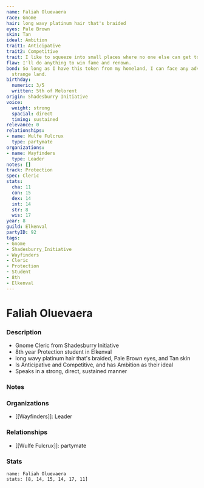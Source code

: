 ```yaml
---
name: Faliah Oluevaera
race: Gnome
hair: long wavy platinum hair that's braided
eyes: Pale Brown
skin: Tan
ideal: Ambition
trait1: Anticipative
trait2: Competitive
trait: I like to squeeze into small places where no one else can get to me.
flaw: I'll do anything to win fame and renown.
bond: So long as I have this token from my homeland, I can face any adversity in this
  strange land.
birthday:
  numeric: 3/5
  written: 5th of Melorent
origin: Shadesburry Initiative
voice:
  weight: strong
  spacial: direct
  timing: sustained
relevance: 0
relationships:
- name: Wulfe Fulcrux
  type: partymate
organizations:
- name: Wayfinders
  type: Leader
notes: []
track: Protection
spec: Cleric
stats:
  cha: 11
  con: 15
  dex: 14
  int: 14
  str: 8
  wis: 17
year: 8
guild: Elkenval
partyID: 92
tags:
- Gnome
- Shadesburry_Initiative
- Wayfinders
- Cleric
- Protection
- Student
- 8th
- Elkenval
---
```

# Faliah Oluevaera
### Description
- Gnome Cleric from Shadesburry Initiative
- 8th year Protection student in Elkenval
- long wavy platinum hair that's braided, Pale Brown eyes, and Tan skin
- Is Anticipative and Competitive, and has Ambition as their ideal
- Speaks in a strong, direct, sustained manner

### Notes

### Organizations
- [[Wayfinders]]: Leader

### Relationships
- [[Wulfe Fulcrux]]: partymate

### Stats
```statblock
name: Faliah Oluevaera
stats: [8, 14, 15, 14, 17, 11]
```